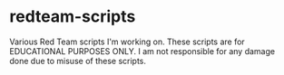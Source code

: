 # redteam-scripts
Various Red Team scripts I'm working on.
These scripts are for EDUCATIONAL PURPOSES ONLY. I am not responsible for any damage done due to misuse of these scripts.
